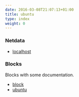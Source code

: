 ```yaml
---
date: 2016-03-08T21:07:13+01:00
title: ubuntu
type: index
weight: 0
---
```

### Netdata
- [localhost](/nd)

### Blocks
Blocks with some documentation.

- [block](/block)
- [ubuntu](/ubuntu)
